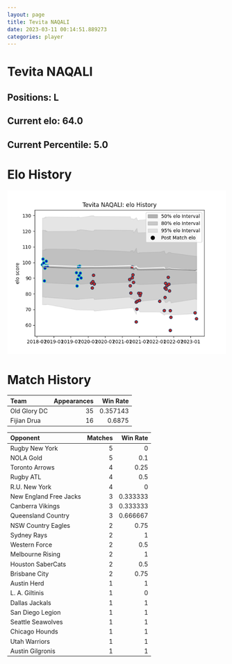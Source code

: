 ```yaml
---  
layout: page  
title: Tevita NAQALI  
date: 2023-03-11 00:14:51.889273  
categories: player  
---
```

# Tevita NAQALI

## Positions: L

## Current elo: 64.0

## Current Percentile: 5.0

# Elo History


![elo history](history_TevitaNAQALI.png)
# Match History


| Team         |   Appearances |   Win Rate |
|:-------------|--------------:|-----------:|
| Old Glory DC |            35 |   0.357143 |
| Fijian Drua  |            16 |   0.6875   |

| Opponent               |   Matches |   Win Rate |
|:-----------------------|----------:|-----------:|
| Rugby New York         |         5 |   0        |
| NOLA Gold              |         5 |   0.1      |
| Toronto Arrows         |         4 |   0.25     |
| Rugby ATL              |         4 |   0.5      |
| R.U. New York          |         4 |   0        |
| New England Free Jacks |         3 |   0.333333 |
| Canberra Vikings       |         3 |   0.333333 |
| Queensland Country     |         3 |   0.666667 |
| NSW Country Eagles     |         2 |   0.75     |
| Sydney Rays            |         2 |   1        |
| Western Force          |         2 |   0.5      |
| Melbourne Rising       |         2 |   1        |
| Houston SaberCats      |         2 |   0.5      |
| Brisbane City          |         2 |   0.75     |
| Austin Herd            |         1 |   1        |
| L. A. Giltinis         |         1 |   0        |
| Dallas Jackals         |         1 |   1        |
| San Diego Legion       |         1 |   1        |
| Seattle Seawolves      |         1 |   1        |
| Chicago Hounds         |         1 |   1        |
| Utah Warriors          |         1 |   1        |
| Austin Gilgronis       |         1 |   1        |